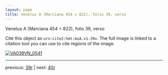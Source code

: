 ```yaml
---
layout: page
title: Venetus A (Marciana 454 = 822), folio 39, verso
---
```


Venetus A (Marciana 454 = 822), folio 39, verso

Cite this object as `urn:cite2:hmt:msA.v1:39v`.  The full image is linked to a citation tool you can use to cite regions of the image.

[![VA039VN_0541](http://www.homermultitext.org/iipsrv?IIIF=/project/homer/pyramidal/deepzoom/hmt/vaimg/2017a/VA039VN_0541.tif/full/800,/0/default.jpg)](http://www.homermultitext.org/ict2/?urn=urn:cite2:hmt:vaimg.2017a:VA039VN_0541) 

---

previous:  [39r](../39r/) | next: [40r](../40r/)